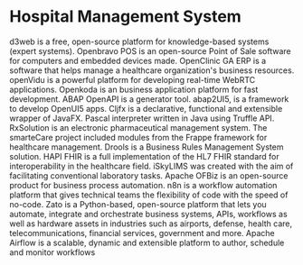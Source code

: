# Hospital Management System

d3web is a free, open-source platform for knowledge-based systems (expert systems). Openbravo POS is an open-source Point of Sale software for computers and embedded devices made. OpenClinic GA ERP is a software that helps manage a healthcare organization's business resources. openVidu is a powerful platform for developing real-time WebRTC applications. Openkoda is an business application platform for fast development. ABAP OpenAPI is a generator tool. abap2UI5, is a framework to develop OpenUI5 apps. Cljfx is a declarative, functional and extensible wrapper of JavaFX. Pascal interpreter written in Java using Truffle API. RxSolution is an electronic pharmaceutical management system. The smarteCare project included modules from the Frappe framework for healthcare management. Drools is a Business Rules Management System solution. HAPI FHIR is a full implementation of the HL7 FHIR standard for interoperability in the healthcare field. iSkyLIMS was created with the aim of facilitating conventional laboratory tasks. Apache OFBiz is an open-source product for business process automation. n8n is a workflow automation platform that gives technical teams the flexibility of code with the speed of no-code. Zato is a Python-based, open-source platform that lets you automate, integrate and orchestrate business systems, APIs, workflows as well as hardware assets in industries such as airports, defense, health care, telecommunications, financial services, government and more. Apache Airflow is a scalable, dynamic and extensible platform to author, schedule and monitor workflows